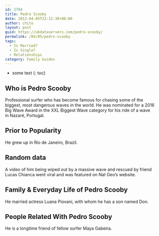 ```yaml
---
id: 2784
title: Pedro Scooby
date: 2012-04-05T22:12:38+00:00
author: chito
layout: post
guid: https://ukdataservers.com/pedro-scooby/
permalink: /04/05/pedro-scooby
tags:
  - Is Married?
  - Is Single?
  - Relationships
category: Family Guides
---
```


* some text
{: toc}
          
          
## Who is  Pedro Scooby
                  
                  
                  
Professional surfer who has become famous for chasing some of the biggest, most dangerous waves in the world. He was nominated for a 2016 Big Wave Award in the XXL Biggest Wave category for his ride of a wave in Nazaré, Portugal.
                  
                
                
                
## Prior to Popularity 
                  
                  
                  
He grew up in Rio de Janeiro, Brazil.
                  
                
                
                
## Random data 
                  
                  
                  
A video of him being wiped out by a massive wave and rescued by friend Lucas Chianca went viral and was featured on Nat Geo&#8217;s website. 
                  
                
                
                
## Family & Everyday Life of Pedro Scooby
                  
                  
                  
He married actress Luana Piovani, with whom he has a son named Don.
                  
                
                
                
## People Related With  Pedro Scooby
                  
                  
                  
He is a longtime friend of fellow surfer Maya Gabeira.
                  
                
              
            
          
          
          
    
    
  

